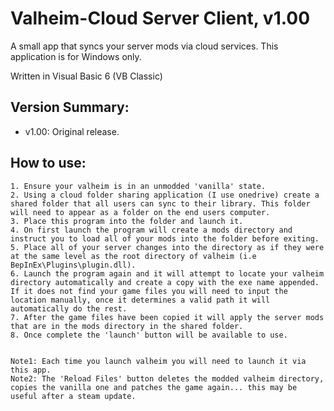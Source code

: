 # Valheim-Cloud Server Client, v1.00
A small app that syncs your server mods via cloud services.
This application is for Windows only.

Written in Visual Basic 6 (VB Classic)

## Version Summary:
* v1.00: Original release.

  
## How to use:    
    1. Ensure your valheim is in an unmodded 'vanilla' state.
    2. Using a cloud folder sharing application (I use onedrive) create a shared folder that all users can sync to their library. This folder will need to appear as a folder on the end users computer.
    3. Place this program into the folder and launch it.
    4. On first launch the program will create a mods directory and instruct you to load all of your mods into the folder before exiting.
    5. Place all of your server changes into the directory as if they were at the same level as the root directory of valheim (i.e BepInEx\Plugins\plugin.dll).
    6. Launch the program again and it will attempt to locate your valheim directory automatically and create a copy with the exe name appended. If it does not find your game files you will need to input the location manually, once it determines a valid path it will automatically do the rest.
    7. After the game files have been copied it will apply the server mods that are in the mods directory in the shared folder.
    8. Once complete the 'launch' button will be available to use.

    
    Note1: Each time you launch valheim you will need to launch it via this app.
    Note2: The 'Reload Files' button deletes the modded valheim directory, copies the vanilla one and patches the game again... this may be useful after a steam update.
